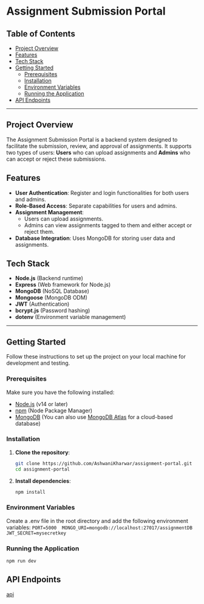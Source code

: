# Assignment Submission Portal

## Table of Contents

- [Project Overview](#project-overview)
- [Features](#features)
- [Tech Stack](#tech-stack)
- [Getting Started](#getting-started)
  - [Prerequisites](#prerequisites)
  - [Installation](#installation)
  - [Environment Variables](#environment-variables)
  - [Running the Application](#running-the-application)
- [API Endpoints](#api-endpoints)
---

## Project Overview

The Assignment Submission Portal is a backend system designed to facilitate the submission, review, and approval of assignments. It supports two types of users: **Users** who can upload assignments and **Admins** who can accept or reject these submissions.

## Features

- **User Authentication**: Register and login functionalities for both users and admins.
- **Role-Based Access**: Separate capabilities for users and admins.
- **Assignment Management**:
  - Users can upload assignments.
  - Admins can view assignments tagged to them and either accept or reject them.
- **Database Integration**: Uses MongoDB for storing user data and assignments.

## Tech Stack

- **Node.js** (Backend runtime)
- **Express** (Web framework for Node.js)
- **MongoDB** (NoSQL Database)
- **Mongoose** (MongoDB ODM)
- **JWT** (Authentication)
- **bcrypt.js** (Password hashing)
- **dotenv** (Environment variable management)

---

## Getting Started

Follow these instructions to set up the project on your local machine for development and testing.

### Prerequisites

Make sure you have the following installed:

- [Node.js](https://nodejs.org/) (v14 or later)
- [npm](https://www.npmjs.com/) (Node Package Manager)
- [MongoDB](https://www.mongodb.com/) (You can also use [MongoDB Atlas](https://www.mongodb.com/cloud/atlas) for a cloud-based database)

### Installation

1. **Clone the repository**:

   ```bash
   git clone https://github.com/AshwaniKharwar/assignment-portal.git
   cd assignment-portal
2. **Install dependencies**:
   ```bash
   npm install

### Environment Variables
   Create a .env file in the root directory and add the following environment variables:
     ```
     PORT=5000 
     MONGO_URI=mongodb://localhost:27017/assignmentDB 
     JWT_SECRET=mysecretkey 
     ```

### Running the Application
    npm run dev
## API Endpoints
[api](https://elements.getpostman.com/redirect?entityId=29786073-c7ffae3e-1d71-42f3-a438-1f034370070c&entityType=collection)
